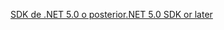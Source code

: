 [<span data-ttu-id="8ff1e-101">SDK de .NET 5.0 o posterior</span><span class="sxs-lookup"><span data-stu-id="8ff1e-101">.NET 5.0 SDK or later</span></span>](https://dotnet.microsoft.com/download/dotnet/5.0)
